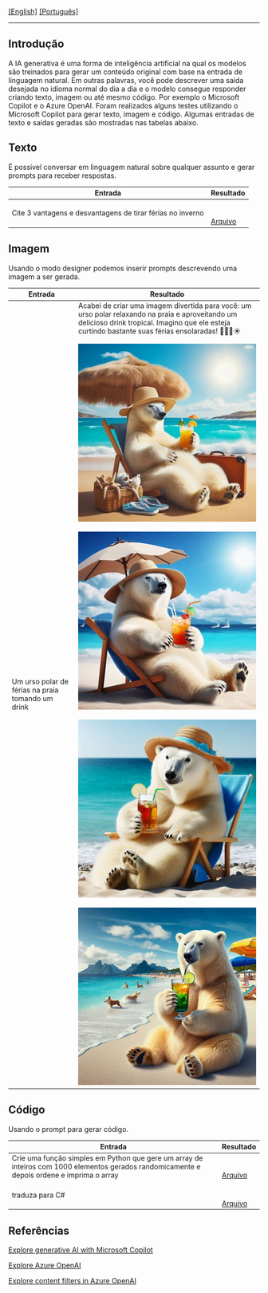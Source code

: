 [\[English\]](README.md) [\[Português\]](#Introdução)
_______________________________________________________________________________________________________________________________________
## Introdução
A IA generativa é uma forma de inteligência artificial na qual os modelos são treinados para gerar um conteúdo original com base na entrada de linguagem natural. Em outras palavras, você pode descrever uma saída desejada no idioma normal do dia a dia e o modelo consegue responder criando texto, imagem ou até mesmo código. Por exemplo o Microsoft Copilot e o Azure OpenAI.
Foram realizados alguns testes utilizando o Microsoft Copilot para gerar texto, imagem e código. Algumas entradas de texto e saídas geradas são mostradas nas tabelas abaixo.

## Texto

É possível conversar em linguagem natural sobre qualquer assunto e gerar prompts para receber respostas.

| Entrada                                      | Resultado                                 | 
|---------------------------------------------|-----------------------------------------------|
| Cite 3 vantagens e desvantagens de tirar férias no inverno | <br><br>[Arquivo](Output/Output1.rtf) |

## Imagem

Usando o modo designer podemos inserir prompts descrevendo uma imagem a ser gerada.

| Entrada                                      | Resultado                                 | 
|---------------------------------------------|-----------------------------------------------|
| Um urso polar de férias na praia tomando um drink | Acabei de criar uma imagem divertida para você: um urso polar relaxando na praia e aproveitando um delicioso drink tropical. Imagino que ele esteja curtindo bastante suas férias ensolaradas! 🐻‍❄️🍹☀️<br><br> ![Image](Output/Output2.jpg)<br><br> ![Image](Output/Output3.jpg)<br><br> ![Image](Output/Output4.jpg)<br><br> ![Image](Output/Output5.jpg) | 

## Código

Usando o prompt para gerar código.

| Entrada                                      | Resultado                                 | 
|---------------------------------------------|-----------------------------------------------|
| Crie uma função simples em Python que gere um array de inteiros com 1000 elementos gerados randomicamente e depois ordene e imprima o array | <br><br>[Arquivo](Output/Output6.md) |
| traduza para C# | <br><br>[Arquivo](Output/Output7.md) |


## Referências

[Explore generative AI with Microsoft Copilot](https://microsoftlearning.github.io/mslearn-ai-fundamentals/Instructions/Labs/12-generative-ai.html)

[Explore Azure OpenAI](https://microsoftlearning.github.io/mslearn-ai-fundamentals/Instructions/Labs/13-azure-openai.html)

[Explore content filters in Azure OpenAI](https://microsoftlearning.github.io/mslearn-ai-fundamentals/Instructions/Labs/14-azure-openai-content-filters.html)
